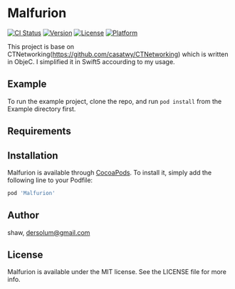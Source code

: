 # Malfurion

[![CI Status](https://img.shields.io/travis/shaw/Malfurion.svg?style=flat)](https://travis-ci.org/shaw/Malfurion)
[![Version](https://img.shields.io/cocoapods/v/Malfurion.svg?style=flat)](https://cocoapods.org/pods/Malfurion)
[![License](https://img.shields.io/cocoapods/l/Malfurion.svg?style=flat)](https://cocoapods.org/pods/Malfurion)
[![Platform](https://img.shields.io/cocoapods/p/Malfurion.svg?style=flat)](https://cocoapods.org/pods/Malfurion)

This project is base on CTNetworking(https://github.com/casatwy/CTNetworking) which is written in ObjeC. I simplified it in Swift5 accourding to my usage.

## Example

To run the example project, clone the repo, and run `pod install` from the Example directory first.

## Requirements

## Installation

Malfurion is available through [CocoaPods](https://cocoapods.org). To install
it, simply add the following line to your Podfile:

```ruby
pod 'Malfurion'
```

## Author

shaw, dersolum@gmail.com

## License

Malfurion is available under the MIT license. See the LICENSE file for more info.

